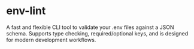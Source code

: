 # env-lint
A fast and flexible CLI tool to validate your .env files against a JSON schema. Supports type checking, required/optional keys, and is designed for modern development workflows.

